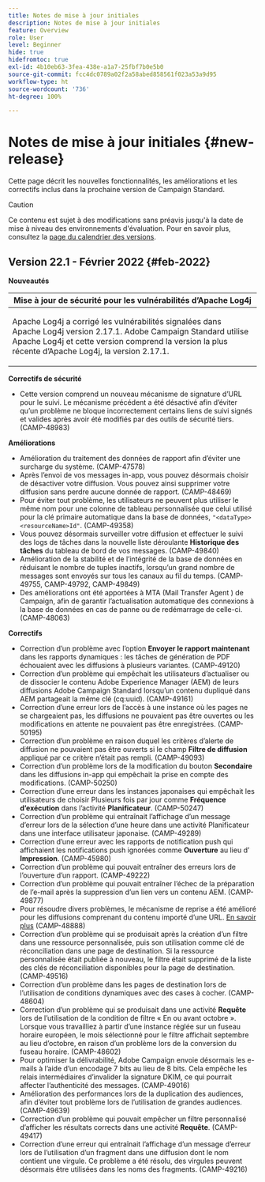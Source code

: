 ```yaml
---
title: Notes de mise à jour initiales
description: Notes de mise à jour initiales
feature: Overview
role: User
level: Beginner
hide: true
hidefromtoc: true
exl-id: 4b10eb63-3fea-438e-a1a7-25fbf7b0e5b0
source-git-commit: fcc4dc0789a02f2a58abed858561f023a53a9d95
workflow-type: ht
source-wordcount: '736'
ht-degree: 100%

---
```


# Notes de mise à jour initiales {#new-release}

Cette page décrit les nouvelles fonctionnalités, les améliorations et les correctifs inclus dans la prochaine version de Campaign Standard.

>[!CAUTION]
>
> Ce contenu est sujet à des modifications sans préavis jusqu&#39;à la date de mise à niveau des environnements d&#39;évaluation. Pour en savoir plus, consultez la [page du calendrier des versions](../../rn/using/release-planning.md).

## Version 22.1 - Février 2022 {#feb-2022}


**Nouveautés**


<table> 
<thead> 
<tr> 
<th> <strong>Mise à jour de sécurité pour les vulnérabilités d’Apache Log4j</strong><br /> </th> 
</tr> 
</thead> 
<tbody> 
<tr> 
<td>
<p>Apache Log4j a corrigé les vulnérabilités signalées dans Apache Log4j version 2.17.1. Adobe Campaign Standard utilise Apache Log4j et cette version comprend la version la plus récente dʼApache Log4j, la version 2.17.1. </p>
</td> 
</tr> 
</tbody> 
</table>

**Correctifs de sécurité**

* Cette version comprend un nouveau mécanisme de signature dʼURL pour le suivi. Le mécanisme précédent a été désactivé afin dʼéviter quʼun problème ne bloque incorrectement certains liens de suivi signés et valides après avoir été modifiés par des outils de sécurité tiers. (CAMP-48983)

**Améliorations**

* Amélioration du traitement des données de rapport afin d’éviter une surcharge du système. (CAMP-47578)
* Après lʼenvoi de vos messages in-app, vous pouvez désormais choisir de désactiver votre diffusion. Vous pouvez ainsi supprimer votre diffusion sans perdre aucune donnée de rapport. (CAMP-48469)
* Pour éviter tout problème, les utilisateurs ne peuvent plus utiliser le même nom pour une colonne de tableau personnalisée que celui utilisé pour la clé primaire automatique dans la base de données, `"<dataType><resourceName>Id"`. (CAMP-49358)
* Vous pouvez désormais surveiller votre diffusion et effectuer le suivi des logs de tâches dans la nouvelle liste déroulante **Historique des tâches** du tableau de bord de vos messages. (CAMP-49840)
* Amélioration de la stabilité et de lʼintégrité de la base de données en réduisant le nombre de tuples inactifs, lorsquʼun grand nombre de messages sont envoyés sur tous les canaux au fil du temps. (CAMP-49755, CAMP-49792, CAMP-49849)
* Des améliorations ont été apportées à MTA (Mail Transfer Agent ) de Campaign, afin de garantir lʼactualisation automatique des connexions à la base de données en cas de panne ou de redémarrage de celle-ci. (CAMP-48063)


**Correctifs**

* Correction d’un problème avec lʼoption **Envoyer le rapport maintenant** dans les rapports dynamiques : les tâches de génération de PDF échouaient avec les diffusions à plusieurs variantes. (CAMP-49120)
* Correction d’un problème qui empêchait les utilisateurs d’actualiser ou de dissocier le contenu Adobe Experience Manager (AEM) de leurs diffusions Adobe Campaign Standard lorsqu’un contenu dupliqué dans AEM partageait la même clé (cq:uuid). (CAMP-49161)
* Correction dʼune erreur lors de lʼaccès à une instance où les pages ne se chargeaient pas, les diffusions ne pouvaient pas être ouvertes ou les modifications en attente ne pouvaient pas être enregistrées. (CAMP-50195)
* Correction d’un problème en raison duquel les critères dʼalerte de diffusion ne pouvaient pas être ouverts si le champ **Filtre de diffusion** appliqué par ce critère n’était pas rempli. (CAMP-49093)
* Correction d’un problème lors de la modification du bouton **Secondaire** dans les diffusions in-app qui empêchait la prise en compte des modifications. (CAMP-50250)
* Correction dʼune erreur dans les instances japonaises qui empêchait les utilisateurs de choisir Plusieurs fois par jour comme **Fréquence dʼexécution** dans lʼactivité **Planificateur**. (CAMP-50247)
* Correction d’un problème qui entraînait l’affichage d’un message d’erreur lors de la sélection d’une heure dans une activité Planificateur dans une interface utilisateur japonaise. (CAMP-49289)
* Correction d’une erreur avec les rapports de notification push qui affichaient les notifications push ignorées comme **Ouverture** au lieu dʼ&#x200B;**Impression**. (CAMP-45980)
* Correction d’un problème qui pouvait entraîner des erreurs lors de l’ouverture d’un rapport. (CAMP-49222)
* Correction dʼun problème qui pouvait entraîner lʼéchec de la préparation de lʼe-mail après la suppression dʼun lien vers un contenu AEM. (CAMP-49877)
* Pour résoudre divers problèmes, le mécanisme de reprise a été amélioré pour les diffusions comprenant du contenu importé dʼune URL. [En savoir plus](../../designing/using/using-existing-content.md#retrieving-content-from-a-url-automatically-at-preparation-time) (CAMP-48888)
* Correction d’un problème qui se produisait après la création d’un filtre dans une ressource personnalisée, puis son utilisation comme clé de réconciliation dans une page de destination. Si la ressource personnalisée était publiée à nouveau, le filtre était supprimé de la liste des clés de réconciliation disponibles pour la page de destination. (CAMP-49516)
* Correction d’un problème dans les pages de destination lors de l’utilisation de conditions dynamiques avec des cases à cocher. (CAMP-48604)
* Correction d’un problème qui se produisait dans une activité **Requête** lors de l’utilisation de la condition de filtre « En ou avant octobre ». Lorsque vous travailliez à partir dʼune instance réglée sur un fuseau horaire européen, le mois sélectionné pour le filtre affichait septembre au lieu dʼoctobre, en raison dʼun problème lors de la conversion du fuseau horaire. (CAMP-48602)
* Pour optimiser la délivrabilité, Adobe Campaign envoie désormais les e-mails à l’aide d’un encodage 7 bits au lieu de 8 bits. Cela empêche les relais intermédiaires dʼinvalider la signature DKIM, ce qui pourrait affecter lʼauthenticité des messages. (CAMP-49016)
* Amélioration des performances lors de la duplication des audiences, afin d’éviter tout problème lors de l’utilisation de grandes audiences. (CAMP-49639)
* Correction d’un problème qui pouvait empêcher un filtre personnalisé dʼafficher les résultats corrects dans une activité **Requête**. (CAMP-49417)
* Correction dʼune erreur qui entraînait lʼaffichage dʼun message dʼerreur lors de lʼutilisation dʼun fragment dans une diffusion dont le nom contient une virgule. Ce problème a été résolu, des virgules peuvent désormais être utilisées dans les noms des fragments. (CAMP-49216)